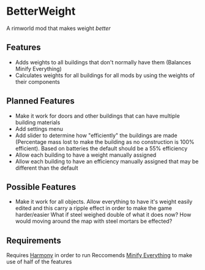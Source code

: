 # BetterWeight
A rimworld mod that makes weight *better*

## Features
* Adds weights to all buildings that don't normally have them (Balances Minify Everything)
* Calculates weights for all buildings for all mods by using the weights of their components

## Planned Features
* Make it work for doors and other buildings that can have multiple building materials
* Add settings menu
* Add slider to determine how "efficiently" the buildings are made (Percentage mass lost to make the building as no construction is 100% efficient).
Based on batteries the default should be a 55% efficiency
* Allow each building to have a weight manually assigned
* Allow each building to have an efficiency manually assigned that may be different than the default

## Possible Features
* Make it work for all objects. Allow everything to have it's weight easily edited and this carry a ripple effect in order to make the game harder/easier
What if steel weighed double of what it does now? How would moving around the map with steel mortars be effected?

## Requirements
Requires [Harmony](https://github.com/pardeike/HarmonyRimWorld) in order to run
Reccomends [Minify Everything](https://github.com/erdelf/MinifyEverything) to make use of half of the features
